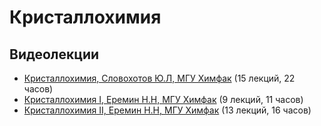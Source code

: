 # Кристаллохимия

## Видеолекции

* [Кристаллохимия, Словохотов Ю.Л, МГУ Химфак](https://teach-in.ru/course/crystal-chemistry) (15 лекций, 22 часов)
* [Кристаллохимия I, Еремин Н.Н, МГУ Химфак](https://teach-in.ru/course/crystal-chemistry-eremin) (9 лекций, 11 часов)
* [Кристаллохимия II, Еремин Н.Н, МГУ Химфак](https://teach-in.ru/course/crystal-chemistry-p2-eremin) (13 лекций, 16 часов)

